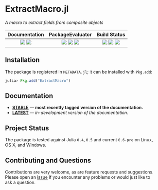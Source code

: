 # ExtractMacro.jl

*A macro to extract fields from composite objects*

| **Documentation**                                                               | **PackageEvaluator**                                                                | **Build Status**                                                                                |
|:-------------------------------------------------------------------------------:|:-----------------------------------------------------------------------------------:|:-----------------------------------------------------------------------------------------------:|
| [![][docs-stable-img]][docs-stable-url] [![][docs-latest-img]][docs-latest-url] | [![][pkg-0.4-img]][pkg-url] [![][pkg-0.5-img]][pkg-url] [![][pkg-0.6-img]][pkg-url] | [![][travis-img]][travis-url] [![][appveyor-img]][appveyor-url] [![][codecov-img]][codecov-url] |



## Installation

The package is registered in `METADATA.jl`; it can be installed with `Pkg.add`:

```julia
julia> Pkg.add("ExtractMacro")
```

## Documentation

- [**STABLE**][docs-stable-url] &mdash; **most recently tagged version of the documentation.**
- [**LATEST**][docs-latest-url] &mdash; *in-development version of the documentation.*

## Project Status

The package is tested against Julia `0.4`, `0.5` and current `0.6-pre` on Linux, OS X, and Windows.

## Contributing and Questions

Contributions are very welcome, as are feature requests and suggestions. Please open an
[issue][issues-url] if you encounter any problems or would just like to ask a question.


[docs-latest-img]: https://img.shields.io/badge/docs-latest-blue.svg
[docs-latest-url]: https://carlobaldassi.github.io/ExtractMacro.jl/latest

[docs-stable-img]: https://img.shields.io/badge/docs-stable-blue.svg
[docs-stable-url]: https://carlobaldassi.github.io/ExtractMacro.jl/stable

[travis-img]: https://travis-ci.org/carlobaldassi/ExtractMacro.jl.svg?branch=master
[travis-url]: https://travis-ci.org/carlobaldassi/ExtractMacro.jl

[appveyor-img]: https://ci.appveyor.com/api/projects/status/x9jkws1l4xd8q4wy/branch/master?svg=true
[appveyor-url]: https://ci.appveyor.com/project/carlobaldassi/extractmacro-jl/branch/master

[codecov-img]: https://codecov.io/gh/carlobaldassi/ExtractMacro.jl/branch/master/graph/badge.svg
[codecov-url]: https://codecov.io/gh/carlobaldassi/ExtractMacro.jl

[issues-url]: https://github.com/carlobaldassi/ExtractMacro.jl/issues

[pkg-0.4-img]: http://pkg.julialang.org/badges/ExtractMacro_0.4.svg
[pkg-0.5-img]: http://pkg.julialang.org/badges/ExtractMacro_0.5.svg
[pkg-0.6-img]: http://pkg.julialang.org/badges/ExtractMacro_0.6.svg
[pkg-url]: http://pkg.julialang.org/?pkg=ExtractMacro
